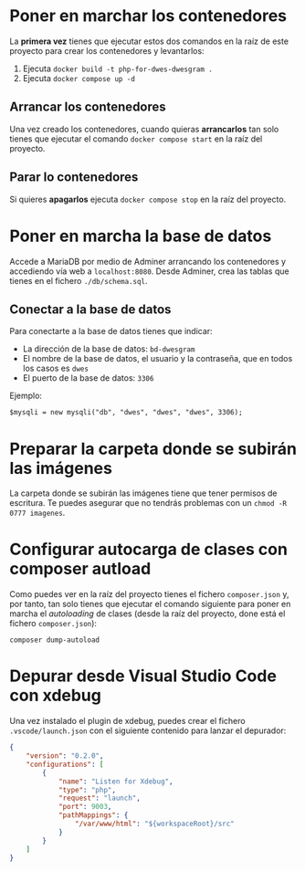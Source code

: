 # Poner en marchar los contenedores
La **primera vez** tienes que ejecutar estos dos comandos en la raíz de este proyecto para crear los contenedores y levantarlos:
1. Ejecuta `docker build -t php-for-dwes-dwesgram .`
2. Ejecuta `docker compose up -d`

## Arrancar los contenedores
Una vez creado los contenedores, cuando quieras **arrancarlos** tan solo tienes que ejecutar el comando `docker compose start` en la raíz del proyecto.

## Parar lo contenedores
Si quieres **apagarlos** ejecuta `docker compose stop` en la raíz del proyecto.

# Poner en marcha la base de datos
Accede a MariaDB por medio de Adminer arrancando los contenedores y accediendo vía web a `localhost:8080`. Desde Adminer, crea las tablas que tienes en el fichero `./db/schema.sql`.

## Conectar a la base de datos
Para conectarte a la base de datos tienes que indicar:

- La dirección de la base de datos: `bd-dwesgram`
- El nombre de la base de datos, el usuario y la contraseña, que en todos los casos es `dwes`
- El puerto de la base de datos: `3306`

Ejemplo:

`$mysqli = new mysqli("db", "dwes", "dwes", "dwes", 3306);`

# Preparar la carpeta donde se subirán las imágenes
La carpeta donde se subirán las imágenes tiene que tener permisos de escritura. Te puedes asegurar que no tendrás problemas con un `chmod -R 0777 imagenes`.

# Configurar autocarga de clases con composer autload
Como puedes ver en la raíz del proyecto tienes el fichero `composer.json` y, por tanto, tan solo tienes que ejecutar el comando siguiente para poner en marcha el *autoloading* de clases (desde la raíz del proyecto, done está el fichero `composer.json`):

`composer dump-autoload`

# Depurar desde Visual Studio Code con xdebug
Una vez instalado el plugin de xdebug, puedes crear el fichero `.vscode/launch.json` con el siguiente contenido para lanzar el depurador:

```json
{
    "version": "0.2.0",
    "configurations": [
        {
            "name": "Listen for Xdebug",
            "type": "php",
            "request": "launch",
            "port": 9003,
            "pathMappings": {
                "/var/www/html": "${workspaceRoot}/src"
            }
        }
    ]
}
```
